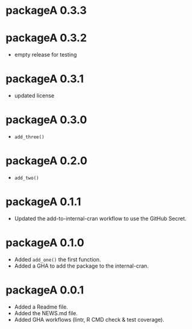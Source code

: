 # packageA 0.3.3

# packageA 0.3.2

* empty release for testing

# packageA 0.3.1

* updated license

# packageA 0.3.0

* `add_three()`

# packageA 0.2.0

* `add_two()`

# packageA 0.1.1

* Updated the add-to-internal-cran workflow to use the GitHub Secret.

# packageA 0.1.0

* Added `add_one()` the first function.
* Added a GHA to add the package to the internal-cran.

# packageA 0.0.1

* Added a Readme file.
* Added the NEWS.md file.
* Added GHA workflows (lintr, R CMD check & test coverage).
